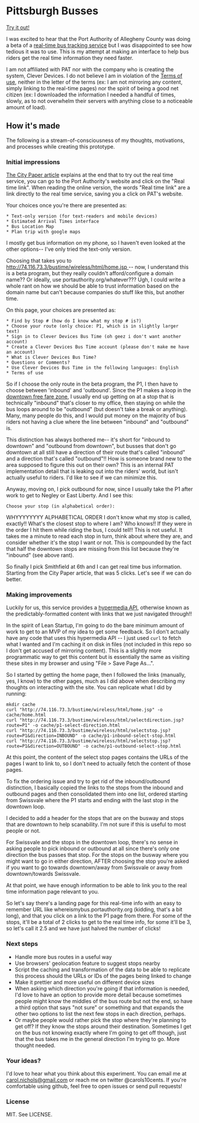 # Pittsburgh Busses

[Try it out!](http://carols10cents.github.io/pghbusses/p1.html)

I was excited to hear that the Port Authority of Allegheny County was doing a beta of a [real-time bus tracking service](http://www.pghcitypaper.com/Blogh/archives/2013/08/21/port-authority-launches-pilot-of-real-time-bus-tracker) but I was disappointed to see how tedious it was to use. This is my attempt at making an interface to help bus riders get the real time information they need faster.

I am not affiliated with PAT nor with the company who is creating the system, Clever Devices. I do not believe I am in violation of the [Terms of use](http://74.116.73.3/bustime/wireless/html/terms.jsp), neither in the letter of the terms (ex: I am not mirroring any content, simply linking to the real-time pages) nor the spirit of being a good net citizen (ex: I downloaded the information I needed a handful of times, slowly, as to not overwhelm their servers with anything close to a noticeable amount of load).

## How it's made

The following is a stream-of-consciousness of my thoughts, motivations, and processes while creating this prototype.

### Initial impressions

[The City Paper article](http://www.pghcitypaper.com/Blogh/archives/2013/08/21/port-authority-launches-pilot-of-real-time-bus-tracker) explains at the end that to try out the real time service, you can go to the Port Authority's website and click on the "Real time link". When reading the online version, the words "Real time link" are a link directly to the real time service, saving you a click on PAT's website.

Your choices once you're there are presented as:

    * Text-only version (for text-readers and mobile devices)
    * Estimated Arrival Times interface
    * Bus Location Map
    * Plan trip with google maps

I mostly get bus information on my phone, so I haven't even looked at the other options-- I've only tried the text-only version.

Choosing that takes you to [http://74.116.73.3/bustime/wireless/html/home.jsp
](http://74.116.73.3/bustime/wireless/html/home.jsp) -- now, I understand this is a beta program, but they really couldn't afford/configure a domain name?? Or ideally, use portauthority.org/whatever??? Ugh, I could write a whole rant on how we should be able to trust information based on the domain name but can't because companies do stuff like this, but another time.

On this page, your choices are presented as:

    * Find by Stop # (how do I know what my stop # is?)
    * Choose your route (only choice: P1, which is in slightly larger text)
    * Sign in to Clever Devices Bus Time (oh geez i don't want another account)
    * Create a Clever Devices Bus Time account (please don't make me have an account)
    * What is Clever Devices Bus Time?
    * Questions or Comments?
    * Use Clever Devices Bus Time in the following languages: English
    * Terms of use

So if I choose the only route in the beta program, the P1, I then have to choose between 'inbound' and 'outbound'. Since the P1 makes a loop in the [downtown free fare zone](http://www.portauthority.org/paac/FaresPasses/Fares/Zones.aspx#FreeZone), I usually end up getting on at a stop that is technically "inbound" that's closer to my office, then staying on while the bus loops around to be "outbound" (but doesn't take a break or anything). Many, many people do this, and I would put money on the majority of bus riders not having a clue where the line between "inbound" and "outbound" is.

This distinction has always bothered me-- it's short for "inbound to downtown" and "outbound from downtown", but busses that don't go downtown at all still have a direction of their route that's called "inbound" and a direction that's called "outbound"!! How is someone brand new to the area supposed to figure this out on their own? This is an internal PAT implementation detail that is leaking out into the riders' world, but isn't actually useful to riders. I'd like to see if we can minimize this.

Anyway, moving on, I pick outbound for now, since I usually take the P1 after work to get to Negley or East Liberty. And I see this:

    Choose your stop (in alphabetical order):

WHYYYYYYYY ALPHABETICAL ORDER I don't know what my stop is called, exactly!! What's the closest stop to where I am? Who knows!! If they were in the order I hit them while riding the bus, I could tell!! This is not useful. It takes me a minute to read each stop in turn, think about where they are, and consider whether it's the stop I want or not. This is compounded by the fact that half the downtown stops are missing from this list because they're "inbound" (see above rant).

So finally I pick Smithfield at 6th and I can get real time bus information. Starting from the City Paper article, that was 5 clicks. Let's see if we can do better.

### Making improvements

Luckily for us, this service provides a [hypermedia API](http://www.hypermediaapi.com/), otherwise known as the predictably-formatted content with links that we just navigated through!!

In the spirit of Lean Startup, I'm going to do the bare minimum amount of work to get to an MVP of my idea to get some feedback. So I don't actually have any code that uses this hypermedia API -- I just used `curl` to fetch what I wanted and I'm caching it on disk in files (not included in this repo so I don't get accused of mirroring content). This is a slightly more programmatic way to get this content but is essentially the same as visiting these sites in my browser and using "File > Save Page As...".

So I started by getting the home page, then I followed the links (manually, yes, I know) to the other pages, much as I did above when describing my thoughts on interacting with the site. You can replicate what I did by running:

    mkdir cache
    curl "http://74.116.73.3/bustime/wireless/html/home.jsp" -o cache/home.html
    curl "http://74.116.73.3/bustime/wireless/html/selectdirection.jsp?route=P1" -o cache/p1-select-direction.html
    curl "http://74.116.73.3/bustime/wireless/html/selectstop.jsp?route=P1&direction=INBOUND" -o cache/p1-inbound-select-stop.html
    curl "http://74.116.73.3/bustime/wireless/html/selectstop.jsp?route=P1&direction=OUTBOUND" -o cache/p1-outbound-select-stop.html

At this point, the content of the select stop pages contains the URLs of the pages I want to link to, so I don't need to actually fetch the content of those pages.

To fix the ordering issue and try to get rid of the inbound/outbound distinction, I basically copied the links to the stops from the inbound and outbound pages and then consolidated them into one list, ordered starting from Swissvale where the P1 starts and ending with the last stop in the downtown loop.

I decided to add a header for the stops that are on the busway and stops that are downtown to help scanability. I'm not sure if this is useful to most people or not.

For Swissvale and the stops in the downtown loop, there's no sense in asking people to pick inbound or outbound at all since there's only one direction the bus passes that stop. For the stops on the busway where you might want to go in either direction, AFTER choosing the stop you're asked if you want to go towards downtown/away from Swissvale or away from downtown/towards Swissvale.

At that point, we have enough information to be able to link you to the real time information page relevant to you.

So let's say there's a landing page for this real-time info with an easy to remember URL like whereismybus.portauthority.org (kidding, that's a bit long), and that you click on a link to the P1 page from there. For some of the stops, it'll be a total of 2 clicks to get to the real time info, for some it'll be 3, so let's call it 2.5 and we have just halved the number of clicks!

### Next steps

* Handle more bus routes in a useful way
* Use browsers' geolocation feature to suggest stops nearby
* Script the caching and transformation of the data to be able to replicate this process should the URLs or IDs of the pages being linked to change
* Make it prettier and more useful on different device sizes
* When asking which direction you're going if that information is needed, I'd love to have an option to provide more detail because sometimes people might know the middles of the bus route but not the end, so have a third option that says "not sure" or something and that expands the other two options to list the next few stops in each direction, perhaps.
* Or maybe people would rather pick the stop where they're planning to get off? If they know the stops around their destination. Sometimes I get on the bus not knowing exactly where I'm going to get off though, just that the bus takes me in the general direction I'm trying to go. More thought needed.

### Your ideas?

I'd love to hear what you think about this experiment. You can email me at carol.nichols@gmail.com or reach me on twitter @carols10cents. If you're comfortable using github, feel free to open issues or send pull requests!

### License

MIT. See LICENSE.
